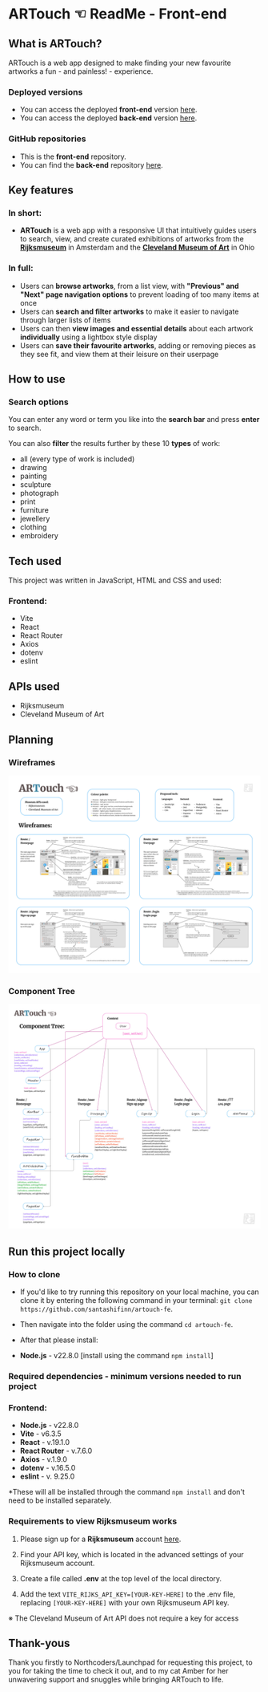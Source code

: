# ARTouch ☜ ReadMe - Front-end

## What is ARTouch?

ARTouch is a web app designed to make finding your new favourite artworks a fun - and painless! - experience.

### Deployed versions

- You can access the deployed **front-end** version [here](https://pipmurphy.com/artouch).
- You can access the deployed **back-end** version [here](https://artouch.onrender.com/api).

### GitHub repositories

- This is the **front-end** repository.
- You can find the **back-end** repository [here](https://github.com/santashifinn/artouch-be).

## Key features

### In short:

 - **ARTouch** is a web app with a responsive UI that intuitively guides users to search, view, and create curated exhibitions of artworks from the [**Rijksmuseum**](https://www.rijksmuseum.nl/en) in Amsterdam and the [**Cleveland Museum of Art**](https://www.clevelandart.org/) in Ohio

 ### In full:

 - Users can **browse artworks**, from a list view, with **"Previous" and "Next" page navigation options** to prevent loading of too many items at once
 - Users can **search and filter artworks** to make it easier to navigate through larger lists of items
 - Users can then **view images and essential details** about each artwork **individually** using a lightbox style display
 - Users can **save their favourite artworks**, adding or removing pieces as they see fit, and view them at their leisure on their userpage

## How to use

### Search options

You can enter any word or term you like into the **search bar** and press **enter** to search.

You can also **filter** the results further by these 10 **types** of work:
- all (every type of work is included)
- drawing
- painting
- sculpture
- photograph
- print
- furniture
- jewellery
- clothing
- embroidery

## Tech used

This project was written in JavaScript, HTML and CSS and used:

### Frontend:

- Vite
- React
- React Router
- Axios
- dotenv
- eslint

## APIs used

- Rijksmuseum
- Cleveland Museum of Art

## Planning

### Wireframes

![Wireframes for ARTouch](planning/artouch-wireframes.jpg)

### Component Tree

![Component tree for ARTouch](planning/artouch-component-tree.jpg)

## Run this project locally

### How to clone

- If you'd like to try running this repository on your local machine, you can clone it by entering the following command in your terminal: `git clone https://github.com/santashifinn/artouch-fe`.
- Then navigate into the folder using the command `cd artouch-fe`.
- After that please install:

- **Node.js** - v22.8.0 [install using the command `npm install`]

### Required dependencies - minimum versions needed to run project

### Frontend:

- **Node.js** - v22.8.0
- **Vite** - v6.3.5
- **React** - v.19.1.0
- **React Router** - v.7.6.0
- **Axios** - v.1.9.0
- **dotenv** - v.16.5.0
- **eslint** - v. 9.25.0

\*These will all be installed through the command `npm install` and don't need to be installed separately.

### Requirements to view Rijksmuseum works

1. Please sign up for a **Rijksmuseum** account [here](https://www.rijksmuseum.nl/en/collection).

2. Find your API key, which is located in the advanced settings of your Rijksmuseum account.

3. Create a file called **.env** at the top level of the local directory.

4. Add the text `VITE_RIJKS_API_KEY=[YOUR-KEY-HERE]` to the .env file, replacing `[YOUR-KEY-HERE]` with your own Rijksmuseum API key.

※ The Cleveland Museum of Art API does not require a key for access

## Thank-yous

Thank you firstly to Northcoders/Launchpad for requesting this project, to you for taking the time to check it out, and to my cat Amber for her unwavering support and snuggles while bringing ARTouch to life.
